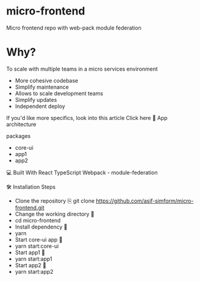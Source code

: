 # micro-frontend
Micro frontend repo with web-pack module federation 

# Why?
To scale with multiple teams in a micro services environment

- More cohesive codebase
- Simplify maintenance
- Allows to scale development teams
- Simplify updates
- Independent deploy

If you'd like more specifics, look into this article Click here
📖 App architecture

packages
 - core-ui
 - app1
 - app2
 
💻 Built With
React
TypeScript
Webpack - module-federation

🛠️ Installation Steps
- Clone the repository ⎘ git clone https://github.com/asif-simform/micro-frontend.git
- Change the working directory 📂
- cd micro-frontend
- Install dependency 🚚
- yarn
- Start core-ui app 🚀
- yarn start:core-ui
- Start app1 🚀
- yarn start:app1
- Start app2 🚀
- yarn start:app2